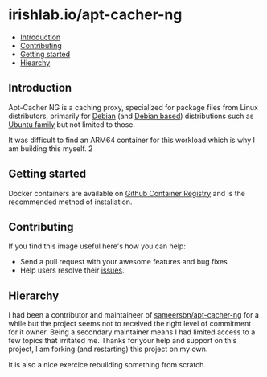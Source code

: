 # irishlab.io/apt-cacher-ng

- [Introduction](#introduction)
- [Contributing](#contributing)
- [Getting started](#getting-started)
- [Hiearchy](#hiearchy)

## Introduction

Apt-Cacher NG is a caching proxy, specialized for package files from Linux distributors, primarily for [Debian](http://www.debian.org/) (and [Debian based](https://en.wikipedia.org/wiki/List_of_Linux_distributions#Debian-based)) distributions such as [Ubuntu family](https://ubuntu.com/) but not limited to those.

It was difficult to find an ARM64 container for this workload which is why I am building this myself.
2
## Getting started

Docker containers are available on [Github Container Registry](https://github.com/irish1986?tab=packages) and is the recommended method of installation.

## Contributing

If you find this image useful here's how you can help:

- Send a pull request with your awesome features and bug fixes
- Help users resolve their [issues](../../issues?q=is%3Aopen+is%3Aissue).

## Hierarchy

I had been a contributor and maintaineer of [sameersbn/apt-cacher-ng](https://github.com/sameersbn/docker-apt-cacher-ng) for a while but the project seems not to received the right level of commitment for it owner.  Being a secondary maintainer means I had limited access to a few topics that irritated me.  Thanks for your help and support on this project, I am forking (and restarting) this project on my own.

It is also a nice exercice rebuilding something from scratch.
